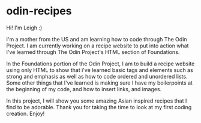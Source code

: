 # odin-recipes
Hi! I'm Leigh :)

<p>I'm a mother from the US and am learning how to code through The Odin Project. 
I am currently working on a recipe website to put into action what I've learned through The Odin Project's HTML section of Foundations. </p>
<p>In the Foundations portion of the Odin Project, I am to build a recipe website using only HTML to show that i've learned basic tags and elements such as strong and emphasis as well as how to code ordered and unordered lists.
Some other things that I've learned is making sure I have my boilerpoints at the beginning of my code, and how to insert links, and images. </p>
In this project, I will show you some amazing Asian inspired recipes that I find to be adorable. Thank you for taking the time to look at my first coding creation. Enjoy!